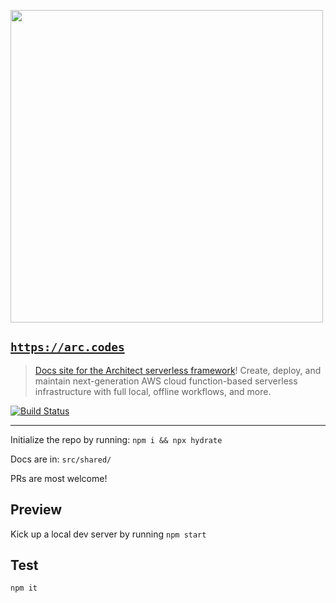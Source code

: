 [<img src="https://s3-us-west-2.amazonaws.com/arc.codes/architect-logo-500b@2x.png" width=500>](https://www.npmjs.com/package/@architect/architect)

## [`https://arc.codes`](https://arc.codes)

> [Docs site for the Architect serverless framework](https://arc.codes)! Create, deploy, and maintain next-generation AWS cloud function-based serverless infrastructure with full local, offline workflows, and more.

[![Build Status](https://travis-ci.com/arc-repos/arc.codes.svg?branch=master)](https://travis-ci.com/arc-repos/arc.codes)

---

Initialize the repo by running: `npm i && npx hydrate`

Docs are in: `src/shared/`

PRs are most welcome!


## Preview

Kick up a local dev server by running `npm start`


## Test

```
npm it
```
